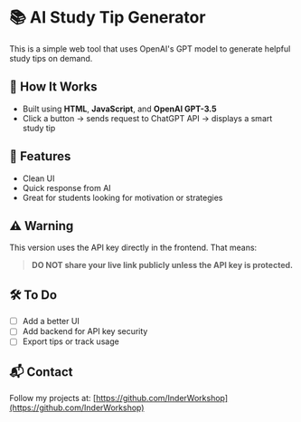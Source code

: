 # 📚 AI Study Tip Generator

This is a simple web tool that uses OpenAI's GPT model to generate helpful study tips on demand.

## 🔧 How It Works

- Built using **HTML**, **JavaScript**, and **OpenAI GPT-3.5**
- Click a button → sends request to ChatGPT API → displays a smart study tip

## 🧪 Features

- Clean UI
- Quick response from AI
- Great for students looking for motivation or strategies

## ⚠️ Warning

This version uses the API key directly in the frontend. That means:
> **DO NOT share your live link publicly unless the API key is protected.**

## 🛠️ To Do

- [ ] Add a better UI
- [ ] Add backend for API key security
- [ ] Export tips or track usage

## 📬 Contact

Follow my projects at: [https://github.com/InderWorkshop](https://github.com/InderWorkshop)
